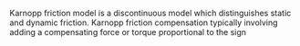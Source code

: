 Karnopp friction model is a discontinuous model which distinguishes static and dynamic friction. Karnopp friction compensation typically involving adding a compensating force or torque proportional to the sign 